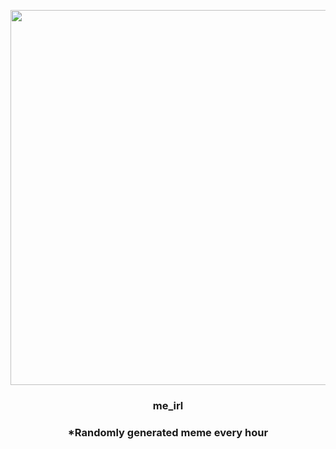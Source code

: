 <p align="center">
        <img src="https://i.redd.it/6x46nckpcct91.jpg" width="600" height="600">
        </p>
        <h3 align="center">me_irl</h3>
        <h3 align="center">*Randomly generated meme every hour</h3>
    